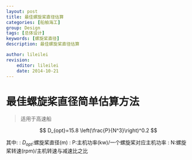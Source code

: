 ```yaml
---
layout: post
title: 最佳螺旋桨直径估算
categories: [船舶海工]
group: Design
tags: [总体设计]
keywords: [螺旋桨直径]
description: 最佳螺旋桨直径估算

author: lileilei
revision:
    editor: lileilei
    date: 2014-10-21
---
```



# 最佳螺旋桨直径简单估算方法

> 适用于高速船

$$
D_{opt}=15.8 \left(\frac{P}{N^3}\right)^0.2
$$

其中:
:    $D_{opt}$:螺旋桨直径(m)
:    P:主机功率(kw)/一个螺旋桨对应主机功率
:    N:螺旋桨转速(rpm)/主机转速与减速比之比